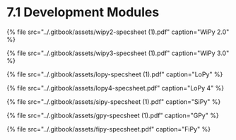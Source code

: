 # 7.1 Development Modules

{% file src="../.gitbook/assets/wipy2-specsheet \(1\).pdf" caption="WiPy 2.0" %}

{% file src="../.gitbook/assets/wipy3-specsheet \(1\).pdf" caption="WiPy 3.0" %}

{% file src="../.gitbook/assets/lopy-specsheet \(1\).pdf" caption="LoPy" %}

{% file src="../.gitbook/assets/lopy4-specsheet.pdf" caption="LoPy 4" %}

{% file src="../.gitbook/assets/sipy-specsheet \(1\).pdf" caption="SiPy" %}

{% file src="../.gitbook/assets/gpy-specsheet \(1\).pdf" caption="GPy" %}

{% file src="../.gitbook/assets/fipy-specsheet.pdf" caption="FiPy" %}

